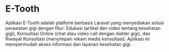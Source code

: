 # E-Tooth
Aplikasi E-Tooth adalah platform berbasis Laravel yang menyediakan solusi perawatan gigi dengan fitur: Edukasi (artikel dan video tentang kesehatan gigi), Konsultasi Online (chat atau video call dengan dokter gigi), dan Riwayat Konsultasi (menyimpan rekam medis konsultasi). Aplikasi ini mempermudah akses informasi dan layanan kesehatan gigi.
